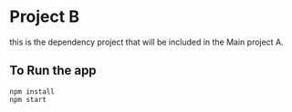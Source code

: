 # Project B

this is the dependency project that will be included in the Main project A.

## To Run the app

```
npm install
npm start
```
